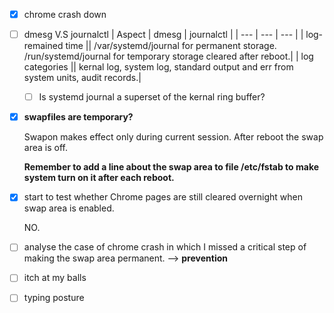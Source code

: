 - [x] chrome crash down
- [ ] dmesg V.S journalctl
  | Aspect | dmesg | journalctl |
  | --- | --- | --- |
  | log-remained time || /var/systemd/journal for permanent storage. /run/systemd/journal for temporary storage cleared after reboot.|
  | log categories || kernal log, system log, standard output and err from system units, audit records.|
  
  - [ ] Is systemd journal a superset of the  kernal ring buffer?
- [x] **swapfiles are temporary?** 

  Swapon makes effect only during current session. After reboot the swap area is off.

  **Remember to add a line about the swap area to file /etc/fstab to make system turn on it after each reboot.** 

- [x] start to test whether Chrome pages are still cleared overnight when swap area is enabled.  

  NO.   
- [ ] analyse the case of chrome crash in which I missed a critical step of making the swap area permanent. --> **prevention**
- [ ] itch at my balls
- [ ] typing posture



<!--stackedit_data:
eyJoaXN0b3J5IjpbMTc1MTc3MzQ0NywtMTMxNTc0OTcyNl19
-->